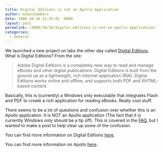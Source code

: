 ```yaml
---
title: Digital Editions is not an Apollo Application
author: mikechambers
date: 2006-10-26 12:25:01 -0800
layout: post
permalink: /2006/10/26/digital-editions-is-not-an-apollo-application/
categories:
  - General
---
```



We launched a new project on labs the other day called [Digital Editions][1]. What is Digital Editions? From the site:

> Adobe Digital Editions is a completely new way to read and manage eBooks and other digital publications. Digital Editions is built from the ground up as a lightweight, rich Internet application (RIA). Digital Editions works online and offline, and supports both PDF and XHTML-based content.

Basically, this is (currently) a Windows only executable that integrates Flash and PDF to create a rich application for reading eBooks. Really cool stuff.

There seems to be a lot of questions and confusion over whether this is an Apollo application. It is NOT an Apollo application (The fact that it is currently Windows only should be a tip off). This is covered in the [FAQ][2], but I wanted to make a post to help clear up some of the confusion.

You can find more information on Digital Editions [here][1].

You can find more information on Apollo [here][3].

 [1]: http://labs.adobe.com/technologies/digitaleditions/
 [2]: http://labs.adobe.com/technologies/digitaleditions/faq.html#item-1-7
 [3]: http://www.adobe.com/go/apollo
